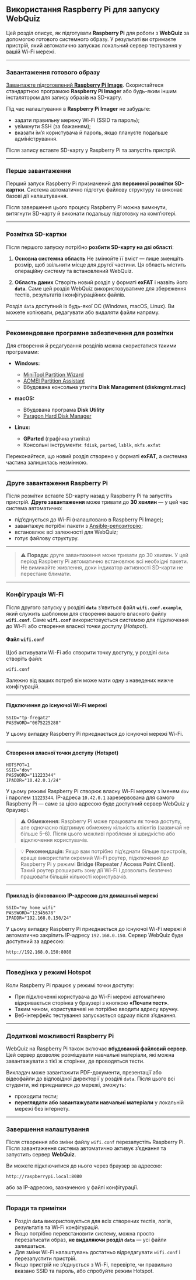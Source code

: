## Використання Raspberry Pi для запуску WebQuiz

Цей розділ описує, як підготувати **Raspberry Pi** для роботи з **WebQuiz** за допомогою готового системного образу.
У результаті ви отримаєте пристрій, який автоматично запускає локальний сервер тестування у вашій Wi-Fi мережі.

---

### Завантаження готового образу

[Завантажте підготовлений **Raspberry Pi Image**](https://drive.google.com/file/d/1WGOqSV0EW4xdvod2N4VoU_q6p2plXO9z/view?usp=sharing).
Скористайтеся стандартною програмою **Raspberry Pi Imager** або будь-яким іншим інсталятором для запису образів на SD-карту.

Під час налаштування в **Raspberry Pi Imager** не забудьте:
- задати правильну мережу Wi-Fi (SSID та пароль);
- увімкнути SSH (за бажанням);
- вказати ім’я користувача й пароль, якщо плануєте подальше адміністрування.

Після запису вставте SD-карту у Raspberry Pi та запустіть пристрій.

---

### Перше завантаження

Перший запуск Raspberry Pi призначений для **первинної розмітки SD-картки**.
Система автоматично підготує файлову структуру та виконає базові дії налаштування.

Після завершення цього процесу Raspberry Pi можна вимкнути, витягнути SD-карту й виконати подальшу підготовку на комп’ютері.

---

### Розмітка SD-картки

Після першого запуску потрібно **розбити SD-карту на дві області**:

1. **Основна системна область**
   Не змінюйте її вміст — лише зменшіть розмір, щоб звільнити місце для другої частини.
   Ця область містить операційну систему та встановлений WebQuiz.

2. **Область даних**
   Створіть новий розділ у форматі **exFAT** і назвіть його **`data`**.
   Саме цей розділ WebQuiz використовуватиме для збереження тестів, результатів і конфігураційних файлів.

Розділ `data` доступний із будь-якої ОС (Windows, macOS, Linux).
Ви можете копіювати, редагувати або видаляти файли напряму.

---

### Рекомендоване програмне забезпечення для розмітки

Для створення й редагування розділів можна скористатися такими програмами:

- **Windows:**
  - [MiniTool Partition Wizard](https://www.partitionwizard.com/)
  - [AOMEI Partition Assistant](https://www.diskpart.com/)
  - Вбудована консольна утиліта **Disk Management (diskmgmt.msc)**

- **macOS:**
  - Вбудована програма **Disk Utility**
  - [Paragon Hard Disk Manager](https://www.paragon-software.com/home/hdm-mac/)

- **Linux:**
  - **GParted** (графічна утиліта)
  - Консольні інструменти: `fdisk`, `parted`, `lsblk`, `mkfs.exfat`

Переконайтеся, що новий розділ створено у форматі **exFAT**, а системна частина залишилась незмінною.

---

### Друге завантаження Raspberry Pi

Після розмітки вставте SD-карту назад у Raspberry Pi та запустіть пристрій.
**Друге завантаження** може тривати до **30 хвилин** — у цей час система автоматично:

- під’єднується до Wi-Fi (налаштовано в Raspberry Pi Image);
- завантажує потрібні пакети з [Ansible-репозиторію](https://github.com/oduvan/webquiz-ansible);
- встановлює всі залежності для WebQuiz;
- готує файлову структуру.

---

> ⚠️ **Порада:** друге завантаження може тривати до 30 хвилин.
> У цей період Raspberry Pi автоматично встановлює всі необхідні пакети.
> Не вимикайте живлення, доки індикатор активності SD-карти не перестане блимати.

---

### Конфігурація Wi-Fi

Після другого запуску у розділі **`data`** з’явиться файл **`wifi.conf.example`**, який служить шаблоном для створення вашого власного файлу **`wifi.conf`**.
Саме **`wifi.conf`** використовується системою для підключення до Wi-Fi або створення власної точки доступу (*Hotspot*).

#### Файл `wifi.conf`

Щоб активувати Wi-Fi або створити точку доступу, у розділі `data` створіть файл:

```
wifi.conf
```

Залежно від ваших потреб він може мати одну з наведених нижче конфігурацій.

---

#### Підключення до існуючої Wi-Fi мережі

```
SSID="tp-fregat2"
PASSWORD="0675225288"
```

У цьому випадку Raspberry Pi приєднається до існуючої мережі Wi-Fi.

---

#### Створення власної точки доступу (Hotspot)

```
HOTSPOT=1
SSID="dov"
PASSWORD="11223344"
IPADDR="10.42.0.1/24"
```

У цьому режимі Raspberry Pi створює власну Wi-Fi мережу з іменем `dov` і паролем `11223344`.
IP-адреса `10.42.0.1` зарезервована для самого Raspberry Pi — саме за цією адресою буде доступний сервер WebQuiz у браузері.

> ⚠️ **Обмеження:** Raspberry Pi може працювати як точка доступу, але одночасно підтримує обмежену кількість клієнтів (зазвичай не більше 5–6).
> Після цього можливі проблеми зі швидкістю або відключення користувачів.

> 💡 **Рекомендація:** Якщо вам потрібно під’єднати більше пристроїв, краще використати окремий Wi-Fi роутер, підключений до Raspberry Pi у режимі **Bridge (Repeater / Access Point Client)**.
> Такий роутер розширить зону дії Wi-Fi і дозволить безпечно працювати більшій кількості користувачів.

---

#### Приклад із фіксованою IP-адресою для домашньої мережі

```
SSID="my_home_wifi"
PASSWORD="12345678"
IPADDR="192.168.0.150/24"
```

У цьому випадку Raspberry Pi приєднається до існуючої Wi-Fi мережі й автоматично закріпить IP-адресу `192.168.0.150`.
Сервер WebQuiz буде доступний за адресою:

```
http://192.168.0.150:8080
```

---

### Поведінка у режимі Hotspot

Коли Raspberry Pi працює у режимі точки доступу:
- При підключенні користувача до Wi-Fi мережі автоматично відкривається сторінка у браузері з кнопкою **«Почати тест»**.
- Таким чином, користувачеві не потрібно вводити адресу вручну.
- Веб-інтерфейс тестування запускається одразу після з’єднання.

---

### Додаткові можливості Raspberry Pi

WebQuiz на Raspberry Pi також включає **вбудований файловий сервер**.
Цей сервер дозволяє розміщувати навчальні матеріали, які можна завантажувати з тієї ж сторінки, де проводяться тести.

Викладач може завантажити PDF-документи, презентації або відеофайли до відповідної директорії у розділі `data`.
Після цього всі студенти, які приєдналися до мережі, зможуть:
- проходити тести;
- **переглядати або завантажувати навчальні матеріали** у локальній мережі без інтернету.

---

### Завершення налаштування

Після створення або зміни файлу `wifi.conf` перезапустіть Raspberry Pi.
Після завантаження система автоматично активує з’єднання та запустить сервер **WebQuiz**.

Ви можете підключитися до нього через браузер за адресою:
```
http://raspberrypi.local:8080
```
або за IP-адресою, зазначеною у файлі конфігурації.

---

### Поради та примітки

- Розділ **`data`** використовується для всіх створених тестів, логів, результатів та Wi-Fi конфігурацій.
- Якщо потрібно перевстановити систему, можна просто перезаписати образ, **не видаляючи розділ `data`** — усі файли залишаться.
- Для зміни Wi-Fi налаштувань достатньо відредагувати `wifi.conf` і перезапустити пристрій.
- Якщо пристрій не з’єднується з Wi-Fi, перевірте, чи правильно вказано SSID та пароль, або спробуйте режим Hotspot.
